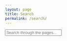 ```yaml
---
layout: page
title: Search
permalink: /search/
---
```


<div id="search-container">
    <input type="text" id="search-input" placeholder="Search through the pages...">
    <ul id="results-container"></ul>
</div>

<script src="{{ site.baseurl }}/assets/simple-jekyll-search.min.js" type="text/javascript"></script>

<script>
    SimpleJekyllSearch({
    searchInput: document.getElementById('search-input'),
    resultsContainer: document.getElementById('results-container'),
    searchResultTemplate: '<div style="text-align: left !important;"><a href="{url}"><h1 style="text-align:left !important;">{title}</h1></a></div>',
    json: '{{ site.baseurl }}/search.json'
    });
</script>
